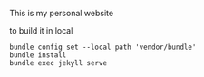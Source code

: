 This is my personal website


to build it in local
```
bundle config set --local path 'vendor/bundle'
bundle install
bundle exec jekyll serve


```